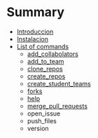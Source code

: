 # Summary

* [Introduccion](README.md)
* [Instalacion](instalacion.md)
* [List of commands](list_of_commands.md)
   * [add_collabolators](addcollabolators.md)
   * [add_to_team](addto_team.md)
   * [clone_repos](clonerepos.md)
   * [create_repos](createrepos.md)
   * [create_student_teams](createstudent_teams.md)
   * [forks](forks.md)
   * [help](help.md)
   * [merge_pull_requests](mergepullrequests.md)
   * open_issue
   * push_files
   * version

